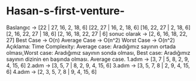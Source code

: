 # Hasan-s-first-venture-
Baslangıc -> [22 | 27, 16, 2, 18, 6] [22, 27 | 16, 2, 18, 6] [16, 22, 27 | 2, 18, 6] [2, 16, 22, 27 | 18, 6] [2, 16, 18, 22, 27 | 6] sonuc olarak -> [2, 6, 16, 18, 22, 27]
Best Case -> O(n) Average Case -> O(n^2) Worst Case -> O(n^2) Açıklama: Time Complexity: Average case: Aradığımız sayının ortada olması,Worst case: Aradığımız sayının sonda olması, Best case: Aradığımız sayının dizinin en başında olması.
Average case.
1.adım -> [3, 7 | 5, 8, 2, 9, 4, 15, 6] 2.adım -> [3, 5, 7 | 8, 2, 9, 4, 15, 6] 3.adım -> [3, 5, 7, 8 | 2, 9, 4, 15, 6] 4.adım -> [2, 3, 5, 7, 8 | 9, 4, 15, 6]

